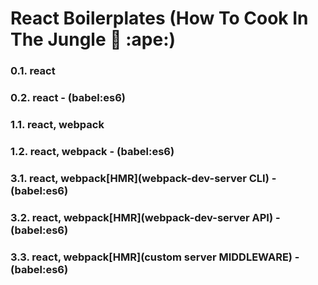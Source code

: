 # React Boilerplates (How To Cook In The Jungle :palm_tree: :ape:)

### 0.1. react
### 0.2. react - (babel:es6)

### 1.1. react, webpack 
### 1.2. react, webpack - (babel:es6)

### 3.1. react, webpack[HMR](webpack-dev-server CLI) - (babel:es6)
### 3.2. react, webpack[HMR](webpack-dev-server API) - (babel:es6)
### 3.3. react, webpack[HMR](custom server MIDDLEWARE) - (babel:es6)
